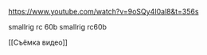 https://www.youtube.com/watch?v=9oSQy4I0al8&t=356s

smallrig rc 60b
smallrig rc60b

[[Съёмка видео]]